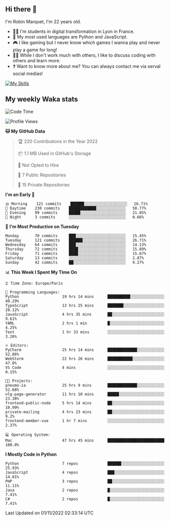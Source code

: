 ## Hi there 👋

I'm Robin Marquet, I'm 22 years old.

- 👨‍💻 I'm students in digital transformation in Lyon in France.
- 🌱 My most used languages are Python and JavaScript.
- 🎮 I like gaming but I never know which games I wanna play and never play a game for long!
- 👯‍♀️ While I don't work much with others, I like to discuss coding with others and learn more.
- ❓ Want to know more about me? You can always contact me via serval social medias!

[![My Skills](https://skillicons.dev/icons?i=js,html,css,docker,express,figma,firebase,graphql,mongodb,mysql,nodejs,py,react,ts,vue)](https://skillicons.dev)

## My weekly Waka stats

<!--START_SECTION:waka-->
![Code Time](http://img.shields.io/badge/Code%20Time-2%2C752%20hrs%2016%20mins-blue)

![Profile Views](http://img.shields.io/badge/Profile%20Views-0-blue)

**🐱 My GitHub Data** 

> 🏆 220 Contributions in the Year 2022
 > 
> 📦 1.1 MB Used in GitHub's Storage 
 > 
> 🚫 Not Opted to Hire
 > 
> 📜 7 Public Repositories 
 > 
> 🔑 15 Private Repositories  
 > 
**I'm an Early 🐤** 

```text
🌞 Morning    121 commits    ██████░░░░░░░░░░░░░░░░░░░   26.71% 
🌆 Daytime    230 commits    ████████████░░░░░░░░░░░░░   50.77% 
🌃 Evening    99 commits     █████░░░░░░░░░░░░░░░░░░░░   21.85% 
🌙 Night      3 commits      ░░░░░░░░░░░░░░░░░░░░░░░░░   0.66%

```
📅 **I'm Most Productive on Tuesday** 

```text
Monday       70 commits     ███░░░░░░░░░░░░░░░░░░░░░░   15.45% 
Tuesday      121 commits    ██████░░░░░░░░░░░░░░░░░░░   26.71% 
Wednesday    64 commits     ███░░░░░░░░░░░░░░░░░░░░░░   14.13% 
Thursday     72 commits     ████░░░░░░░░░░░░░░░░░░░░░   15.89% 
Friday       71 commits     ████░░░░░░░░░░░░░░░░░░░░░   15.67% 
Saturday     13 commits     ░░░░░░░░░░░░░░░░░░░░░░░░░   2.87% 
Sunday       42 commits     ██░░░░░░░░░░░░░░░░░░░░░░░   9.27%

```


📊 **This Week I Spent My Time On** 

```text
⌚︎ Time Zone: Europe/Paris

💬 Programming Languages: 
Python                   19 hrs 14 mins      ██████████░░░░░░░░░░░░░░░   40.29% 
TypeScript               13 hrs 25 mins      ███████░░░░░░░░░░░░░░░░░░   28.12% 
JavaScript               4 hrs 35 mins       ██░░░░░░░░░░░░░░░░░░░░░░░   9.61% 
YAML                     2 hrs 1 min         █░░░░░░░░░░░░░░░░░░░░░░░░   4.25% 
Text                     1 hr 33 mins        ░░░░░░░░░░░░░░░░░░░░░░░░░   3.26%

🔥 Editors: 
PyCharm                  25 hrs 14 mins      █████████████░░░░░░░░░░░░   52.86% 
WebStorm                 22 hrs 26 mins      ███████████░░░░░░░░░░░░░░   47.0% 
VS Code                  4 mins              ░░░░░░░░░░░░░░░░░░░░░░░░░   0.15%

🐱‍💻 Projects: 
pneumo-ia                25 hrs 9 mins       █████████████░░░░░░░░░░░░   52.68% 
nlg-page-generator       11 hrs 10 mins      █████░░░░░░░░░░░░░░░░░░░░   23.38% 
frontend-public-node     5 hrs 14 mins       ██░░░░░░░░░░░░░░░░░░░░░░░   10.99% 
private-mailing          4 hrs 23 mins       ██░░░░░░░░░░░░░░░░░░░░░░░   9.2% 
frontend-member-vue      1 hr 7 mins         ░░░░░░░░░░░░░░░░░░░░░░░░░   2.37%

💻 Operating System: 
Mac                      47 hrs 45 mins      █████████████████████████   100.0%

```

**I Mostly Code in Python** 

```text
Python                   7 repos             ██████░░░░░░░░░░░░░░░░░░░   25.93% 
JavaScript               4 repos             ███░░░░░░░░░░░░░░░░░░░░░░   14.81% 
PHP                      3 repos             ██░░░░░░░░░░░░░░░░░░░░░░░   11.11% 
Java                     2 repos             █░░░░░░░░░░░░░░░░░░░░░░░░   7.41% 
C#                       2 repos             █░░░░░░░░░░░░░░░░░░░░░░░░   7.41%

```



 Last Updated on 01/11/2022 02:33:14 UTC
<!--END_SECTION:waka-->
